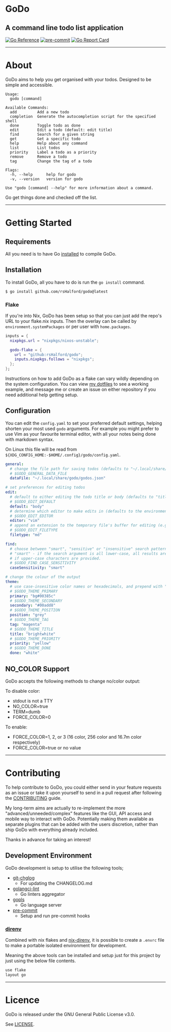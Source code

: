 # GoDo

## A command line todo list application

[![Go Reference](https://pkg.go.dev/badge/github.com/rsHalford/godo.svg)](https://pkg.go.dev/github.com/rsHalford/godo)
[![pre-commit](https://img.shields.io/badge/pre--commit-enabled-brightgreen?logo=pre-commit&logoColor=white)](https://github.com/pre-commit/pre-commit)
[![Go Report Card](https://goreportcard.com/badge/github.com/rsHalford/godo)](https://goreportcard.com/report/github.com/rsHalford/godo)

---

# About

GoDo aims to help you get organised with your todos. Designed to be simple and accessible.

```
Usage:
  godo [command]

Available Commands:
  add         Add a new todo
  completion  Generate the autocompletion script for the specified shell
  done        Toggle todo as done
  edit        Edit a todo (default: edit title)
  find        Search for a given string
  get         Get a specific todo
  help        Help about any command
  list        List todos
  priority    Label a todo as a priority
  remove      Remove a todo
  tag         Change the tag of a todo

Flags:
  -h, --help      help for godo
  -v, --version   version for godo

Use "godo [command] --help" for more information about a command.
```

Go get things done and checked off the list.

---

# Getting Started

## Requirements

All you need is to have Go [installed](https://go.dev/dl/) to compile GoDo.

## Installation

To install GoDo, all you have to do is run the `go install` command.

```sh
$ go install github.com/rsHalford/godo@latest
```

### Flake

If you're into Nix, GoDo has been setup so that you can just add the repo's URL to your flake.nix inputs. Then the overlay can be called by `environment.systemPackages` or per user with `home.packages`.

```nix
inputs = {
  nixpkgs.url = "nixpkgs/nixos-unstable";

  godo-flake = {
    url = "github:rsHalford/godo";
    inputs.nixpkgs.follows = "nixpkgs";
  };
};
```

Instructions on how to add GoDo as a flake can vary wildly depending on the system configuration. You can view [my dotfiles](https://github.com/rsHalford/dotfiles) to see a working example, and message me or create an issue on either repository if you need additional help getting setup.

## Configuration

You can edit the `config.yaml` to set your preferred default settings, helping shorten your most used `godo` arguments. For example you might prefer to use Vim as your favourite terminal editor, with all your notes being done with markdown syntax.

On Linux this file will be read from `${XDG_CONFIG_HOME:-$HOME/.config}/godo/config.yaml`.

```yaml
general:
  # change the file path for saving todos (defaults to "~/.local/share/godo/godos.json" if unset)
  # $GODO_GENERAL_DATA_FILE
  dataFile: "~/.local/share/godo/godos.json"

# set preferences for editing todos
edit:
  # default to either editing the todo title or body (defaults to "title" if unset)
  # $GODO_EDIT_DEFAULT
  default: "body"
  # determine which editor to make edits in (defaults to the environment's $EDITOR if unset)
  # $GODO_EDIT_EDITOR
  editor: "vim"
  # append an extension to the temporary file's buffer for editing (e.g. "org", "md", "txt")
  # $GODO_EDIT_FILETYPE
  filetype: "md"

find:
  # choose between "smart", "sensitive" or "insensitive" search patterns (defaults to "smart" if unset)
  # "smart" - if the search argument is all lower-case, all results are shown. Only becoming case-sensitive
  # if upper-case characters are provided.
  # $GODO_FIND_CASE_SENSITIVITY
  caseSensitivity: "smart"

# change the colour of the output
theme:
  # use case-insesitive color names or hexadecimals, and prepend with "bg" to change the background instead.
  # $GODO_THEME_PRIMARY
  primary: "bg#00385c"
  # $GODO_THEME_SECONDARY
  secondary: "#00add8"
  # $GODO_THEME_POSITION
  position: "grey"
  # $GODO_THEME_TAG
  tag: "magenta"
  # $GODO_THEME_TITLE
  title: "brightwhite"
  # $GODO_THEME_PRIORITY
  priority: "yellow"
  # $GODO_THEME_DONE
  done: "white"
```

## NO_COLOR Support

GoDo accepts the following methods to change no/color output:

To disable color:
- stdout is not a TTY
- NO_COLOR=true
- TERM=dumb
- FORCE_COLOR=0

To enable:
- FORCE_COLOR=1, 2, or 3 (16 color, 256 color and 16.7m color respectively)
- FORCE_COLOR=true or no value

---

# Contributing

To help contribute to GoDo, you could either send in your feature requests as an issue or take it upon yourself to send in a pull request after following the [CONTRIBUTING](https://github.com/rsHalford/godo/blob/main/CONTRIBUTING.md) guide.

My long-term aims are actually to re-implement the more "advanced/unneeded/complex" features like the GUI, API access and mobile way to interact with GoDo. Potentially making them available as separate plugins that can be added with the users discretion, rather than ship GoDo with everything already included.

Thanks in advance for taking an interest!

## Development Environment

GoDo development is setup to utilise the following tools;

- [git-chglog](https://github.com/git-chglog/git-chglog)
  - For updating the CHANGELOG.md
- [golangci-lint](https://golangci-lint.run/)
  - Go linters aggregator
- [gopls](https://github.com/golang/tools/blob/master/gopls/README.md)
  - Go language server
- [pre-commit](https://pre-commit.com/)
  - Setup and run pre-commit hooks

### [direnv](https://direnv.net/)

Combined with nix flakes and [nix-direnv](https://github.com/nix-community/nix-direnv), it is possible to create a `.envrc` file to make a portable isolated environment for development.

Meaning the above tools can be installed and setup just for this project by just using the below file contents.

```sh
use flake
layout go
```

---

# Licence

GoDo is released under the GNU General Public License v3.0.

See [LICENSE](https://github.com/rsHalford/godo/blob/main/LICENSE).
